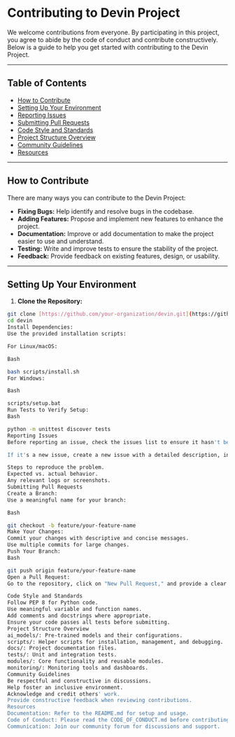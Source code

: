 # Contributing to Devin Project

We welcome contributions from everyone. By participating in this project, you agree to abide by the code of conduct and contribute constructively. Below is a guide to help you get started with contributing to the Devin Project.

---

## Table of Contents

* [How to Contribute](#how-to-contribute)
* [Setting Up Your Environment](#setting-up-your-environment)
* [Reporting Issues](#reporting-issues)
* [Submitting Pull Requests](#submitting-pull-requests)
* [Code Style and Standards](#code-style-and-standards)
* [Project Structure Overview](#project-structure-overview)
* [Community Guidelines](#community-guidelines)
* [Resources](#resources)

---

## How to Contribute

There are many ways you can contribute to the Devin Project:

* **Fixing Bugs:** Help identify and resolve bugs in the codebase.
* **Adding Features:** Propose and implement new features to enhance the project.
* **Documentation:** Improve or add documentation to make the project easier to use and understand.
* **Testing:** Write and improve tests to ensure the stability of the project.
* **Feedback:** Provide feedback on existing features, design, or usability.

---

## Setting Up Your Environment

1. **Clone the Repository:**

```bash
git clone [https://github.com/your-organization/devin.git](https://github.com/your-organization/devin.git)
cd devin
Install Dependencies:
Use the provided installation scripts:

For Linux/macOS:

Bash

bash scripts/install.sh
For Windows:

Bash

scripts/setup.bat
Run Tests to Verify Setup:
Bash

python -m unittest discover tests
Reporting Issues
Before reporting an issue, check the issues list to ensure it hasn't been reported already.

If it's a new issue, create a new issue with a detailed description, including:

Steps to reproduce the problem.
Expected vs. actual behavior.
Any relevant logs or screenshots.
Submitting Pull Requests
Create a Branch:
Use a meaningful name for your branch:

Bash

git checkout -b feature/your-feature-name
Make Your Changes:
Commit your changes with descriptive and concise messages.
Use multiple commits for large changes.
Push Your Branch:
Bash

git push origin feature/your-feature-name
Open a Pull Request:
Go to the repository, click on "New Pull Request," and provide a clear description of your changes.

Code Style and Standards
Follow PEP 8 for Python code.
Use meaningful variable and function names.
Add comments and docstrings where appropriate.
Ensure your code passes all tests before submitting.
Project Structure Overview
ai_models/: Pre-trained models and their configurations.
scripts/: Helper scripts for installation, management, and debugging.
docs/: Project documentation files.
tests/: Unit and integration tests.
modules/: Core functionality and reusable modules.
monitoring/: Monitoring tools and dashboards.
Community Guidelines
Be respectful and constructive in discussions.
Help foster an inclusive environment.
Acknowledge and credit others' work.
Provide constructive feedback when reviewing contributions.
Resources
Documentation: Refer to the README.md for setup and usage.
Code of Conduct: Please read the CODE_OF_CONDUCT.md before contributing.
Communication: Join our community forum for discussions and support.
